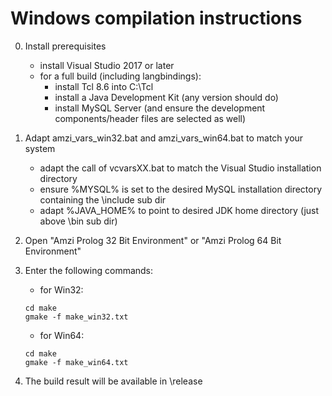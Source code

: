 # Windows compilation instructions

0. Install prerequisites
    - install Visual Studio 2017 or later
    - for a full build (including langbindings):
      - install Tcl 8.6 into C:\Tcl
      - install a Java Development Kit (any version should do)
      - install MySQL Server (and ensure the development components/header files are selected as well)

1. Adapt amzi_vars_win32.bat and amzi_vars_win64.bat to match your system
    - adapt the call of vcvarsXX.bat to match the Visual Studio installation directory
    - ensure %MYSQL% is set to the desired MySQL installation directory containing the \include sub dir
    - adapt %JAVA_HOME% to point to desired JDK home directory (just above \bin sub dir)

2. Open "Amzi Prolog 32 Bit Environment" or "Amzi Prolog 64 Bit Environment"

3. Enter the following commands:
    * for Win32:    
    ````
    cd make
    gmake -f make_win32.txt
    ````
    * for Win64:    
    ````
    cd make  
    gmake -f make_win64.txt
    ````

4. The build result will be available in \release
